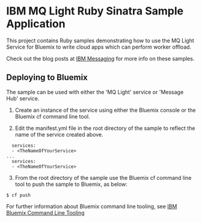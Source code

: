 # IBM MQ Light Ruby Sinatra Sample Application

This project contains Ruby samples demonstrating how to use the MQ Light
Service for Bluemix to write cloud apps which can perform worker offload.

Check out the blog posts at [IBM Messaging](https://developer.ibm.com/messaging/blogs/)
for more info on these samples.

## Deploying to Bluemix

The sample can be used with either the 'MQ Light' service or 'Message Hub'
service.

1. Create an instance of the service using either the Bluemix console or the
   Bluemix cf command line tool.

2. Edit the manifest.yml file in the root directory of the sample to reflect
   the name of the service created above.

 ```
   services:
   - <TheNameOfYourService>
 ...
   services:
   - <TheNameOfYourService>
 ```
3. From the root directory of the sample use the Bluemix cf command line tool
   to push the sample to Bluemix, as below:

 ```
 $ cf push
 ```

For further information about Bluemix command line tooling, see 
[IBM Bluemix Command Line Tooling](https://www.ng.bluemix.net/docs/starters/install_cli.html)
